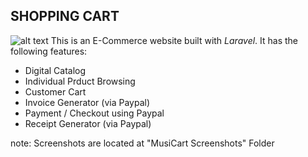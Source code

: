 ## SHOPPING CART
![alt text](https://github.com/allysonmaetubtub17/E-CommerceActivity_Tubtub_MusiCart/blob/master/public/img/musicart1.png "MusiCart Logo")
This is an E-Commerce website built with *Laravel*. It has the following features:
- Digital Catalog
- Individual Prduct Browsing
- Customer Cart
- Invoice Generator (via Paypal)
- Payment / Checkout using Paypal
- Receipt Generator (via Paypal)

note: Screenshots are located at "MusiCart Screenshots" Folder
